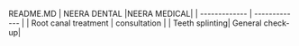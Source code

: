 README.MD
| NEERA DENTAL |NEERA MEDICAL|
| ------------- | ------------- |
| Root canal treatment | consultation |
| Teeth splinting| General check-up|
